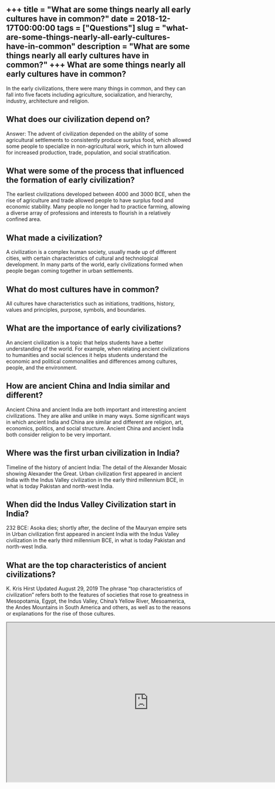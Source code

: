 +++
title = "What are some things nearly all early cultures have in common?"
date = 2018-12-17T00:00:00
tags = ["Questions"]
slug = "what-are-some-things-nearly-all-early-cultures-have-in-common"
description = "What are some things nearly all early cultures have in common?"
+++
What are some things nearly all early cultures have in common?
--------------------------------------------------------------

In the early civilizations, there were many things in common, and they can fall into five facets including agriculture, socialization, and hierarchy, industry, architecture and religion.

What does our civilization depend on?
-------------------------------------

Answer: The advent of civilization depended on the ability of some agricultural settlements to consistently produce surplus food, which allowed some people to specialize in non-agricultural work, which in turn allowed for increased production, trade, population, and social stratification.

What were some of the process that influenced the formation of early civilization?
----------------------------------------------------------------------------------

The earliest civilizations developed between 4000 and 3000 BCE, when the rise of agriculture and trade allowed people to have surplus food and economic stability. Many people no longer had to practice farming, allowing a diverse array of professions and interests to flourish in a relatively confined area.

What made a civilization?
-------------------------

A civilization is a complex human society, usually made up of different cities, with certain characteristics of cultural and technological development. In many parts of the world, early civilizations formed when people began coming together in urban settlements.

What do most cultures have in common?
-------------------------------------

All cultures have characteristics such as initiations, traditions, history, values and principles, purpose, symbols, and boundaries.

What are the importance of early civilizations?
-----------------------------------------------

An ancient civilization is a topic that helps students have a better understanding of the world. For example, when relating ancient civilizations to humanities and social sciences it helps students understand the economic and political commonalities and differences among cultures, people, and the environment.

How are ancient China and India similar and different?
------------------------------------------------------

Ancient China and ancient India are both important and interesting ancient civilizations. They are alike and unlike in many ways. Some significant ways in which ancient India and China are similar and different are religion, art, economics, politics, and social structure. Ancient China and ancient India both consider religion to be very important.

Where was the first urban civilization in India?
------------------------------------------------

Timeline of the history of ancient India: The detail of the Alexander Mosaic showing Alexander the Great. Urban civilization first appeared in ancient India with the Indus Valley civilization in the early third millennium BCE, in what is today Pakistan and north-west India.

When did the Indus Valley Civilization start in India?
------------------------------------------------------

232 BCE: Asoka dies; shortly after, the decline of the Mauryan empire sets in Urban civilization first appeared in ancient India with the Indus Valley civilization in the early third millennium BCE, in what is today Pakistan and north-west India.

What are the top characteristics of ancient civilizations?
----------------------------------------------------------

K. Kris Hirst Updated August 29, 2019 The phrase “top characteristics of civilization” refers both to the features of societies that rose to greatness in Mesopotamia, Egypt, the Indus Valley, China’s Yellow River, Mesoamerica, the Andes Mountains in South America and others, as well as to the reasons or explanations for the rise of those cultures.

<iframe allow="accelerometer; autoplay; clipboard-write; encrypted-media; gyroscope; picture-in-picture" allowfullscreen="" class="__youtube_prefs__  epyt-is-override  no-lazyload" data-no-lazy="1" data-origheight="433" data-origwidth="770" data-skipgform_ajax_framebjll="" height="433" id="_ytid_33180" loading="lazy" src="https://www.youtube.com/embed/J2exRx5QMRU?enablejsapi=1&autoplay=0&cc_load_policy=0&cc_lang_pref=&iv_load_policy=1&loop=0&modestbranding=0&rel=1&fs=1&playsinline=0&autohide=2&theme=dark&color=red&controls=1&" title="YouTube player" width="770"></iframe>